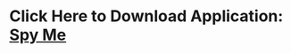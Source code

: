 # Click Here to Download Application: <a href="https://firebasestorage.googleapis.com/v0/b/apk-s-71157.appspot.com/o/spy-camera-detection.apk?alt=media&token=7d89d508-8bd9-44b4-9176-e3f78b4ca4cd" > Spy Me </a>

